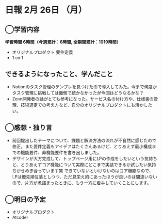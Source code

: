# 日報  2月 26日 （月）

## ◯学習内容

**学習時間  6時間（今週累計：6時間, 全期間累計：1019時間）**

- オリジナルプロダクト 要件定義
- 1 on 1

## できるようになったこと、学んだこと

- Notionのタスク管理のテンプレを見つけたので導入してみた。今まで何度かタスク管理に挑戦しては面倒で続かなかったが今回はどうなるかな？
- Zenn開発者の話がとても参考になった。サービス名の付け方や、仕様書の管理、技術選定での考え方など、自分のオリジナルプロダクトにも活かしたい。

## ◯感想・独り言

- 前回提出したテーマについて、課題と解決方法の流れが不自然に感じたので修正。また要件定義もアイデアはたくさんあるけど、とりあえず最小構成までの機能要件、非機能要件を書き出しました。
- デザインが大方完成して、トップページ用にLPの作成をしたいという気持ちと、とりあえずコア機能について実際にどこまで実装できるか試したい気持ちがせめぎ合っています笑 できていないといけないのはコア機能なので、LPは優先順位落としつつ、ただ見栄え的にあったほうが良いのは間違いないので、片方が煮詰まったときに、もう一方に着手していくことにします。

## ◯明日の予定

- オリジナルプロダクト
- Atcoder
